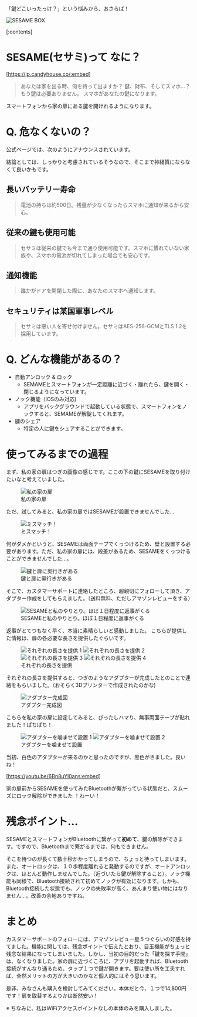 <!-- 
title: SESAME(セサミ) が届いたよ！
date: 2019-04-08T00:00:00+09:00
draft: false
description: 
image: 
icon: 😎
-->

「鍵どこいったっけ？」という悩みから、おさらば！

![SESAME BOX](https://res.cloudinary.com/silverbirder/image/upload/v1614345786/silver-birder.github.io/blog/SESAME_BOX.png)

[:contents]

# SESAME(セサミ)って なに？

[https://jp.candyhouse.co/:embed]

> あなたは家を出る時、何を持って出ますか？
鍵、財布、そしてスマホ…？
もう鍵は必要ありません。
スマホがあなたの鍵になります。

スマートフォンから家の扉にある鍵を開けれるようになります。

# Q. 危なくないの？

公式ページでは、次のようにアナウンスされています。

結論としては、しっかりと考慮されているそうなので、そこまで神経質にならなくて良いかもです。

## 長いバッテリー寿命

> 電池の持ちは約500日。残量が少なくなったらスマホに通知が来るから安心。

## 従来の鍵も使用可能

> セサミは従来の鍵でも今まで通り使用可能です。スマホに慣れていない家族や、スマホの電池が切れてしまった場合でも安心です。

## 通知機能

> 誰かがドアを開閉した際に、あなたのスマホへ通知します。

## セキュリティは某国軍事レベル

> セサミは悪い人を寄せ付けません。セサミはAES-256-GCMとTLS 1.2を採用しています。

# Q. どんな機能があるの？

* 自動アンロック & ロック
  * SEMAMEとスマートフォンが一定距離に近づく・離れたら、鍵を開く・閉じるようになっています。
* ノック機能（iOSのみ対応)
  * アプリをバックグラウンドで起動している状態で、スマートフォンをノックすると、SEMAMEが解錠してくれます。
* 鍵のシェア
  * 特定の人に鍵をシェアすることができます。

# 使ってみるまでの過程

まず、私の家の扉はつぎの画像の感じです。ここの下の鍵にSESAMEを取り付けたいなと考えていました。

<figure title="私の家の扉">
<img alt="私の家の扉" src="">
<figcaption>私の家の扉</figcaption>
</figure>

ただ、試してみると、私の家の扉ではSESAMEが設置できませんでした…

<figure title="ミスマッチ！">
<img alt="ミスマッチ！" src="https://res.cloudinary.com/silverbirder/image/upload/v1614345846/silver-birder.github.io/blog/miss_match_sesame_size.png">
<figcaption>ミスマッチ！</figcaption>
</figure>

何がダメかというと、SESAMEは両面テープでくっつけるため、壁と設置する必要があります。ただ、私の家の扉には、段差があるため、SESAMEをくっつけることができませんでした…。

<figure title="鍵と扉に奥行きがある">
<img alt="鍵と扉に奥行きがある" src="https://res.cloudinary.com/silverbirder/image/upload/v1614345933/silver-birder.github.io/blog/lock_and_door_have_depth_sesame.png">
<figcaption>鍵と扉に奥行きがある</figcaption>
</figure>

そこで、カスタマーサポートに連絡したところ、超親切にフォローして頂き、アダプター作成をしてもらえました。（送料無料、ただしアマゾンレビューをする）

<figure title="SESAMEと私のやりとり。ほぼ１日程度に返事がくる">
<img alt="SESAMEと私のやりとり。ほぼ１日程度に返事がくる" src="https://res.cloudinary.com/silverbirder/image/upload/v1614346016/silver-birder.github.io/blog/SESAME_and_my_correspondence_get_a_response_almost_every_day_or_so.png">
<figcaption>SESAMEと私のやりとり。ほぼ１日程度に返事がくる</figcaption>
</figure>

返事がとてつもなく早く、本当に素晴らしいと感動しました。
こちらが提供した情報は、扉の各必要な長さを提供したぐらいです。

<figure title="それぞれの長さを提供">
<img alt="それぞれの長さを提供 1" src="https://res.cloudinary.com/silverbirder/image/upload/v1614381654/silver-birder.github.io/blog/provide_the_length_of_each_door_1.png">
<img alt="それぞれの長さを提供 2" src="https://res.cloudinary.com/silverbirder/image/upload/v1614381654/silver-birder.github.io/blog/provide_the_length_of_each_door_2.png">
<img alt="それぞれの長さを提供 3" src="https://res.cloudinary.com/silverbirder/image/upload/v1614381657/silver-birder.github.io/blog/provide_the_length_of_each_door_3.png">
<img alt="それぞれの長さを提供 4" src="https://res.cloudinary.com/silverbirder/image/upload/v1614381657/silver-birder.github.io/blog/provide_the_length_of_each_door_4.png">
<figcaption>それぞれの長さを提供</figcaption>
</figure>

それぞれの長さを提供すると、つぎのようなアダプターが完成したとのことで連絡をもらいました。（おそらく3Dプリンターで作成されたのかな)

<figure title="アダプター完成図">
<img alt="アダプター完成図" src="https://res.cloudinary.com/silverbirder/image/upload/v1614382012/silver-birder.github.io/blog/SESAME_adapter_complete_diagram.png">
<figcaption>アダプター完成図</figcaption>
</figure>

こちらを私の家の扉に設定してみると、ぴったしハマり、無事両面テープが貼れました！ぱちぱち！

<figure title="アダプターを噛ませて設置">
<img alt="アダプターを噛ませて設置 1" src="https://res.cloudinary.com/silverbirder/image/upload/v1614382084/silver-birder.github.io/blog/Installation_by_engaging_the_SESAME_adapter_1.png">
<img alt="アダプターを噛ませて設置 2" src="https://res.cloudinary.com/silverbirder/image/upload/v1614382086/silver-birder.github.io/blog/Installation_by_engaging_the_SESAME_adapter_2.png">
<figcaption>アダプターを噛ませて設置</figcaption>
</figure>

当初、白色のアダプターが来るのかと思ったのですが、黒色がきました。良いね！

[https://youtu.be/6Bn8uYl0ans:embed]

家の扉前からSESAMEを使ってみたBluetoothが繋がっている状態だと、スムーズにロック解除ができました ！わーい！

# 残念ポイント…

SESAMEとスマートフォンがBluetoothに繋がって**初めて**、鍵の解除ができます。ですので、Bluetoothまで繋がるまでは、何もできません。

そこを待つのが長くて数十秒かかってしまうので、ちょっと待ってしまいます。また、オートロックは、１０歩程度離れると発動するのですが、オートアンロックは、ほとんど動作しませんでした。（近づいたら鍵が解除すること）。ノック機能も同様で、Bluetooth接続されて初めてノックが有効になります。しかも、Bluetooth接続した状態でも、ノックの失敗率が高く、あんまり使い物にはなりません…。改善の余地ありですね。

# まとめ
カスタマーサポートのフォローには、アマゾンレビュー星５つぐらいの好感を持てました。機能に関しては、残念ポイントで伝えたとおり、目玉機能がちょっと残念な結果になってしまいました。しかし、当初の目的だった「鍵を探す手間」は、なくなりました。家の扉に近づくころに、アプリを起動すれば、Bluetooth接続がすんなり通るため、タップ１つで鍵が開きます。要は使い所を工夫すれば、全然メリットの方が大きいのかなと個人的にはそう思います。

是非、みなさんも購入を検討してみてください。本体だと今、１つで14,800円です！扉を取替するよりかは断然安い！

※ ちなみに、私はWiFiアクセスポイントなしの本体のみを購入しました。
